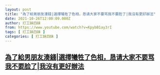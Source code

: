 ```yaml
---
layout: post
title: "為了給男朋友湊錢|選擇犧牲了色相，恳请大家不要骂我不要脸了|我沒有更好辦法"
date: 2021-10-26T12:00:09.000Z
author: 打工妹四妹
from: https://www.youtube.com/watch?v=KpybB1ay3rI
tags: [ 打工妹四妹 ]
categories: [ 打工妹四妹 ]
---
```

<!--1635249609000-->
[為了給男朋友湊錢|選擇犧牲了色相，恳请大家不要骂我不要脸了|我沒有更好辦法](https://www.youtube.com/watch?v=KpybB1ay3rI)
------

<div>

</div>
